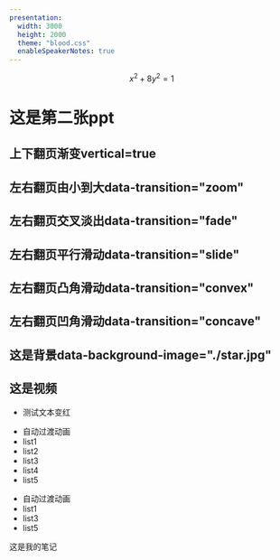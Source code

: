 ```yaml
---
presentation:
  width: 3000
  height: 2000
  theme: "blood.css"
  enableSpeakerNotes: true
---
```


<!-- slide -->

$$
x^2 + 8y^2 = 1
$$

<!-- slide -->
# 这是第二张ppt

<!-- slide vertical=true -->

## 上下翻页渐变vertical=true

<!-- slide data-transition="zoom" -->

## 左右翻页由小到大data-transition="zoom"

<!-- slide data-transition="fade" -->

## 左右翻页交叉淡出data-transition="fade"

<!-- slide data-transition="slide" -->

## 左右翻页平行滑动data-transition="slide"

<!-- slide data-transition="convex" -->

## 左右翻页凸角滑动data-transition="convex"

<!-- slide data-transition="concave" -->

## 左右翻页凹角滑动data-transition="concave"

<!-- slide data-background-image="./star.jpg" -->

## 这是背景data-background-image="./star.jpg"

<!-- slide data-background-video="./v-5.mp4" -->

## 这是视频
- 测试文本变红 <!-- .element: class="fragment highlight-current-red" -->

<!-- slide data-auto-animate -->

- 自动过渡动画
- list1
- list2
- list3
- list4
- list5

<!-- slide data-auto-animate -->

- 自动过渡动画
- list1
- list3
- list5

<!-- slide data-notes="./test.md" -->
 
这是我的笔记













